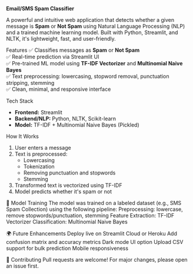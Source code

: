 **Email/SMS Spam Classifier**

A powerful and intuitive web application that detects whether a given message is **Spam** or **Not Spam** 
using Natural Language Processing (NLP) and a trained machine learning model. Built with Python, Streamlit, and NLTK, it's lightweight, fast, and user-friendly.

Features
✅ Classifies messages as **Spam** or **Not Spam**  
✅ Real-time prediction via Streamlit UI  
✅ Pre-trained ML model using **TF-IDF Vectorizer** and **Multinomial Naive Bayes**  
✅ Text preprocessing: lowercasing, stopword removal, punctuation stripping, stemming  
✅ Clean, minimal, and responsive interface

Tech Stack
- **Frontend:** Streamlit
- **Backend/NLP:** Python, NLTK, Scikit-learn
- **Model:** TF-IDF + Multinomial Naive Bayes (Pickled)

How It Works
1. User enters a message
2. Text is preprocessed:
   - Lowercasing
   - Tokenization
   - Removing punctuation and stopwords
   - Stemming
3. Transformed text is vectorized using TF-IDF
4. Model predicts whether it's spam or not

🧠 Model Training
The model was trained on a labeled dataset (e.g., SMS Spam Collection) using the following pipeline:
Preprocessing: lowercase, remove stopwords/punctuation, stemming
Feature Extraction: TF-IDF Vectorizer
Classification: Multinomial Naive Bayes

🌍 Future Enhancements
Deploy live on Streamlit Cloud or Heroku
Add confusion matrix and accuracy metrics
Dark mode UI option
Upload CSV support for bulk prediction
Mobile responsiveness

🤝 Contributing
Pull requests are welcome! For major changes, please open an issue first.

